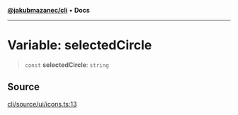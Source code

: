 [**@jakubmazanec/cli**](../../../README.md) • **Docs**

---

# Variable: selectedCircle

> `const` **selectedCircle**: `string`

## Source

[cli/source/ui/icons.ts:13](https://github.com/jakubmazanec/js-tools/blob/d8fb2f4f9576baa170e480eea0b247af3afdcd86/packages/cli/source/ui/icons.ts#L13)
